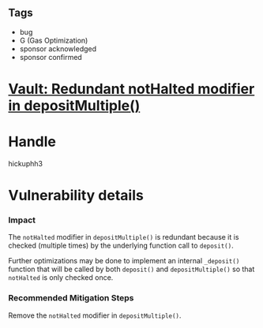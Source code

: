 ## Tags

- bug
- G (Gas Optimization)
- sponsor acknowledged
- sponsor confirmed

# [Vault: Redundant notHalted modifier in depositMultiple()](https://github.com/code-423n4/2021-09-yaxis-findings/issues/70) 

# Handle

hickuphh3


# Vulnerability details

### Impact

The `notHalted` modifier in `depositMultiple()` is redundant because it is checked (multiple times) by the underlying function call to `deposit()`.

Further optimizations may be done to implement an internal `_deposit()` function that will be called by both `deposit()` and `depositMultiple()` so that `notHalted` is only checked once.

### Recommended Mitigation Steps

Remove the `notHalted` modifier in `depositMultiple()`.

